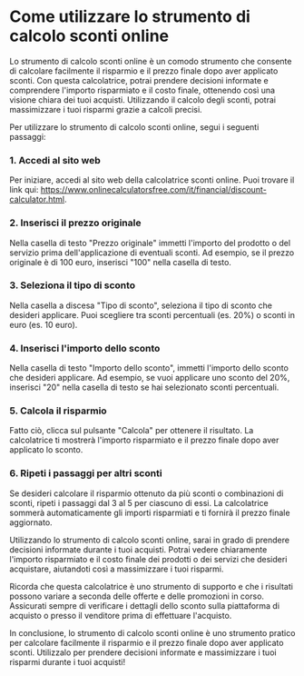 Come utilizzare lo strumento di calcolo sconti online
=====================================================

Lo strumento di calcolo sconti online è un comodo strumento che consente di calcolare facilmente il risparmio e il prezzo finale dopo aver applicato sconti. Con questa calcolatrice, potrai prendere decisioni informate e comprendere l'importo risparmiato e il costo finale, ottenendo così una visione chiara dei tuoi acquisti. Utilizzando il calcolo degli sconti, potrai massimizzare i tuoi risparmi grazie a calcoli precisi.

Per utilizzare lo strumento di calcolo sconti online, segui i seguenti passaggi:

### 1. Accedi al sito web

Per iniziare, accedi al sito web della calcolatrice sconti online. Puoi trovare il link qui: <https://www.onlinecalculatorsfree.com/it/financial/discount-calculator.html>.

### 2. Inserisci il prezzo originale

Nella casella di testo "Prezzo originale" immetti l'importo del prodotto o del servizio prima dell'applicazione di eventuali sconti. Ad esempio, se il prezzo originale è di 100 euro, inserisci "100" nella casella di testo.

### 3. Seleziona il tipo di sconto

Nella casella a discesa "Tipo di sconto", seleziona il tipo di sconto che desideri applicare. Puoi scegliere tra sconti percentuali (es. 20%) o sconti in euro (es. 10 euro).

### 4. Inserisci l'importo dello sconto

Nella casella di testo "Importo dello sconto", immetti l'importo dello sconto che desideri applicare. Ad esempio, se vuoi applicare uno sconto del 20%, inserisci "20" nella casella di testo se hai selezionato sconti percentuali.

### 5. Calcola il risparmio

Fatto ciò, clicca sul pulsante "Calcola" per ottenere il risultato. La calcolatrice ti mostrerà l'importo risparmiato e il prezzo finale dopo aver applicato lo sconto.

### 6. Ripeti i passaggi per altri sconti

Se desideri calcolare il risparmio ottenuto da più sconti o combinazioni di sconti, ripeti i passaggi dal 3 al 5 per ciascuno di essi. La calcolatrice sommerà automaticamente gli importi risparmiati e ti fornirà il prezzo finale aggiornato.

Utilizzando lo strumento di calcolo sconti online, sarai in grado di prendere decisioni informate durante i tuoi acquisti. Potrai vedere chiaramente l'importo risparmiato e il costo finale dei prodotti o dei servizi che desideri acquistare, aiutandoti così a massimizzare i tuoi risparmi.

Ricorda che questa calcolatrice è uno strumento di supporto e che i risultati possono variare a seconda delle offerte e delle promozioni in corso. Assicurati sempre di verificare i dettagli dello sconto sulla piattaforma di acquisto o presso il venditore prima di effettuare l'acquisto.

In conclusione, lo strumento di calcolo sconti online è uno strumento pratico per calcolare facilmente il risparmio e il prezzo finale dopo aver applicato sconti. Utilizzalo per prendere decisioni informate e massimizzare i tuoi risparmi durante i tuoi acquisti!